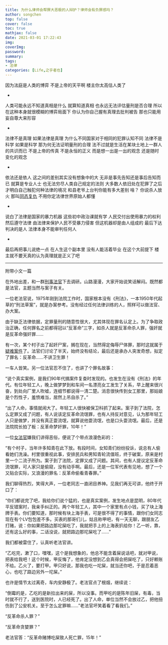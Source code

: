 ```yaml
---
title: 为什么律师会帮罪大恶极的人辩护？律师会有负罪感吗？
author: songchen
top: false
cover: false
toc: true
mathjax: false
date: 2021-03-01 17:22:43
img:
coverImg:
password:
summary:
tags:
- 法律
categories: [Life,之乎者也]
---
```

因为法庭是人类的博弈 不是上帝的天平啊 楼主你太高估人类了

-

人类可能永远不知道真相是什么 就算知道真相 也永远无法评估量刑是否合理 所以在这种本身就很模糊的博弈局面下 你认为你自己握有真理去批判被告 那也只能用妄自尊大来形容

-

法律不是真理 如果法律是真理 为什么不同国家对于相同的犯罪认知不同 法律不是科学 如果是科学 那为何无法证明量刑的合理 法不过就是生活在某块土地上一群人的共识而已 不是上帝的传真 不是永恒的正义 而是想一出是一出的观念 还是随时变化的观念

-

依法还是依人 这之间的差别其实没有想象中的大 无非是事先告知还是事后告知而已 就算是专业人士 也无法穷尽人类自己规定的法则 大多数人依旧处在犯罪了之后才明白自己触犯何种法律的境况 和县老爷上台判你能有多大差别 啥？ 你说杀人放火 那叫[同态复仇](https://www.zhihu.com/search?q=%E5%90%8C%E6%80%81%E5%A4%8D%E4%BB%87&search_source=Entity&hybrid_search_source=Entity&hybrid_search_extra=%7B%22sourceType%22%3A%22answer%22%2C%22sourceId%22%3A49548054%7D) 不用你定法律世界原始人都懂

-

说白了法律是国家的暴力机器 这些初中政治课就有学 人民交付出使用暴力的权利 然后遵守法律 由法律来保护人民不受暴力侵害 但这机器却是由人组成的 最后下达判决的是人 法律本身不能审判任何人

-

最后再把事儿说绝一点 在人生这个副本里 没有人能活着毕业 在这个大前提下 楼主就不要天真的认为真理就是正义了吧

--------------------------------------------------------------------------------------

附带小文一篇

在外地出差，和一群[刑事法官](https://www.zhihu.com/search?q=%E5%88%91%E4%BA%8B%E6%B3%95%E5%AE%98&search_source=Entity&hybrid_search_source=Entity&hybrid_search_extra=%7B%22sourceType%22%3A%22answer%22%2C%22sourceId%22%3A49548054%7D)下去调研。山路漫漫，大家开始说笑话解闷。既然都是法官，主题当然与案子有关。

一位老法官说，1975年刚到法院工作时，国家根本没有《刑法》，一本1950年代起草的“刑法草案”，就是办案参考。没有经过任何法律训练的人，照样可以做法官、办大案。

由于缺乏法律依据，定罪量刑的随意性很大，尤其体现在罪名认定上。为了争取政治正确，任何罪名之前都得冠以“反革命”三字，如杀人就是反革命杀人罪，强奸就是反革命强奸罪……

有一次，某个村子出了起奸尸案，搁在现在，当然得定侮辱尸体罪，那时这就属于[疑难案件](https://www.zhihu.com/search?q=%E7%96%91%E9%9A%BE%E6%A1%88%E4%BB%B6&search_source=Entity&hybrid_search_source=Entity&hybrid_search_extra=%7B%22sourceType%22%3A%22answer%22%2C%22sourceId%22%3A49548054%7D)了。法官们讨论了半天，始终没有结论，最后还是承办人突发奇想，拟定了罪名：反革命……不讲卫生罪！

一车人皆笑。另一位法官忍不住了，也讲了个罪名故事：

“说个真实案例，是我们90年代搞案件复查时发现的。也发生在没有《刑法》的年代。有位年轻工人，晚上做梦梦到和车间一名漂亮女工发生了关系，早上醒来很兴奋，到处向厂里人吹嘘，连细节都说得一清二楚。消息很快传到女工那里，那姑娘是个烈性子，羞愤难当，居然上吊自杀了。”

“出了人命，事情就闹大了。年轻工人很快被保卫科抓了起来。案子到了法院，怎么定罪又成了问题，有人说该定反革命流氓罪，也有人持反对意见，认为那年轻工人只是做梦，并没有真正耍流氓，就算说他耍流氓，也是口头耍流氓。最后，还是法院院长拍了板：反革命梦奸罪，10年！”

一位[女法官](https://www.zhihu.com/search?q=%E5%A5%B3%E6%B3%95%E5%AE%98&search_source=Entity&hybrid_search_source=Entity&hybrid_search_extra=%7B%22sourceType%22%3A%22answer%22%2C%22sourceId%22%3A49548054%7D)嫌我们讲得恶俗，便说了个带点浪漫色彩的：

“有个村子，当年许多知青在此下放。有段时间，女知青们纷纷投诉，说总有人偷看她们洗澡。村里很重视此事，安排民兵和男知青轮流值班，终于破案，原来是村里一个二流子所为。案子到了法院，定罪又成了问题。其间，也有人提议定反革命流氓罪，可人家只是偷窥，没有动手啊。最后，还是一位军代表有见地，想了一个又贴合实际，又浪漫的罪名：反革命偷看青春罪。”

我们聊得热烈，笑得大声，一位老同志一直闭目养神。见我们再无可讲，他终于开口了：

“你们都说完了吧，我给你们说个猛的，也是真实案例，发生地点是昆明，80年代平反错案时，我亲手纠正的。两个年轻工人，其中一个家里有点小钱，买了块上海牌手表。你们要知道，那时候有块上海手表，可是很不得了的事情，跟你们女同志现在有个LV包包差不多。买表的那哥们儿，姑且称甲吧，有一天无聊，跟朋友乙打赌，说：你如果把路边那坨屎吃了，我就把手上的上海表扒给你！乙一听，靠，还有这么好的事，二话没说，就把路边那坨屎吃了……”

我们都被雷住了，认真听老法官讲。

“乙吃完，漱了口，嘿嘿，这个是我想象的，他总不能含着屎说话吧，就对甲说，把表给我吧！这个时候，甲反悔了，他肯定没想到乙会真得会把屎吃了，只好赖账不给。乙火了，要打甲。甲只好说，那我也吃一坨屎，就当还你吧，于是忍着恶心，也吃了路边另外一坨屎。”

也许是情节太过离奇，车内安静极了。老法官点了根烟，继续说：

“倒霉的是，乙吃的是新拉出来的屎，所以没事。而甲吃的是陈年旧屎，有毒，当时就不行了，送到医院时，人已经死了。出了人命，单位当然不会放过乙，把他扭伤到了公安机关。至于怎么定罪嘛……”老法官坏笑着看了看我们。”

“反革命杀人罪？”

“反革命贪婪罪？”

老法官答：“反革命赌博吃屎致人死亡罪，15年！”
